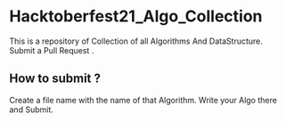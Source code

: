 # Hacktoberfest21_Algo_Collection
This is a repository of Collection of all Algorithms And DataStructure. Submit a Pull Request . 

## How to submit ?

Create a file name with the name of that Algorithm. Write your Algo there and Submit.
